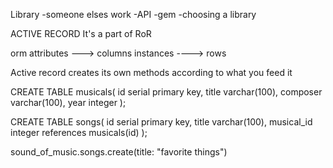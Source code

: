Library
-someone elses work
-API
-gem
-choosing a library

ACTIVE RECORD 
It's a part of RoR

orm
attributes ---> columns
instances ----> rows

Active record creates its own methods according to what you feed it

CREATE TABLE musicals(
  id serial primary key,
  title varchar(100),
  composer varchar(100),
  year integer
);

CREATE TABLE songs(
  id serial primary key,
  title varchar(100),
  musical_id integer references musicals(id)
);

sound_of_music.songs.create(title: "favorite things")








